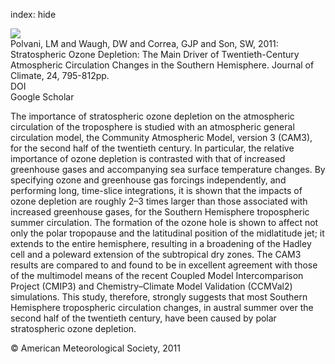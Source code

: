 index: hide

<div class="Citation">
    <div class="Citation-thumb CitationThumb-linked"  data-href="https://doi.org/10.1175/2010jcli3772.1">
      <img src="https://static.claimspace.cloud/climate-study-static/refs/thumbs/9/Polvani_et_al_2011-thumb.png" />
    </div>

  <div class="Citation-body">
    <div class="Citation-text">Polvani, LM and Waugh, DW and Correa, GJP and Son, SW, 2011: Stratospheric Ozone Depletion: The Main Driver of Twentieth-Century Atmospheric Circulation Changes in the Southern Hemisphere. <span class="Article-journal">Journal of Climate, </span><span class="Article-volume">24, </span>795-812pp.</div>
    <div class="Citation-links">
      <div class="CitationLink" data-href="https://doi.org/10.1175/2010jcli3772.1">
        <div class="CitationLink-icon CitationLink-Doi"></div>
        <div class="CitationLink-text">DOI</div>
      </div>
      <div class="CitationLink" data-href="https://scholar.google.com/scholar?q=10.1175/2010jcli3772.1">
        <div class="CitationLink-icon CitationLink-Scholar"></div>
        <div class="CitationLink-text">Google Scholar</div>
      </div>
    </div>
  </div>
</div>

The importance of stratospheric ozone depletion on the atmospheric circulation of the troposphere is studied with an atmospheric general circulation model, the Community Atmospheric Model, version 3 (CAM3), for the second half of the twentieth century. In particular, the relative importance of ozone depletion is contrasted with that of increased greenhouse gases and accompanying sea surface temperature changes. By specifying ozone and greenhouse gas forcings independently, and performing long, time-slice integrations, it is shown that the impacts of ozone depletion are roughly 2–3 times larger than those associated with increased greenhouse gases, for the Southern Hemisphere tropospheric summer circulation. The formation of the ozone hole is shown to affect not only the polar tropopause and the latitudinal position of the midlatitude jet; it extends to the entire hemisphere, resulting in a broadening of the Hadley cell and a poleward extension of the subtropical dry zones. The CAM3 results are compared to and found to be in excellent agreement with those of the multimodel means of the recent Coupled Model Intercomparison Project (CMIP3) and Chemistry–Climate Model Validation (CCMVal2) simulations. This study, therefore, strongly suggests that most Southern Hemisphere tropospheric circulation changes, in austral summer over the second half of the twentieth century, have been caused by polar stratospheric ozone depletion.

<div class="Citation-copy">
&copy; American Meteorological Society, 2011
</div>